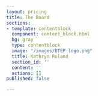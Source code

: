 ```yaml
---
layout: pricing
title: The Board
sections:
- template: contentblock
  component: content_block.html
  bg: gray
  type: contentblock
  image: "/images/BTEP logo.png"
  title: Kathryn Ruland
  section_id: ''
  content: ''
  actions: []
published: false

---
```

